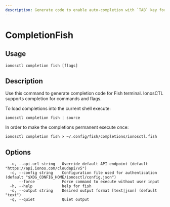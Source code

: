 ```yaml
---
description: Generate code to enable auto-completion with `TAB` key for Fish terminal
---
```


# CompletionFish

## Usage

```text
ionosctl completion fish [flags]
```

## Description

Use this command to generate completion code for Fish terminal. IonosCTL supports completion for commands and flags.

To load completions into the current shell execute:

    ionosctl completion fish | source

In order to make the completions permanent execute once:

    ionosctl completion fish > ~/.config/fish/completions/ionosctl.fish

## Options

```text
  -u, --api-url string   Override default API endpoint (default "https://api.ionos.com/cloudapi/v5")
  -c, --config string    Configuration file used for authentication (default "$XDG_CONFIG_HOME/ionosctl/config.json")
      --force            Force command to execute without user input
  -h, --help             help for fish
  -o, --output string    Desired output format [text|json] (default "text")
  -q, --quiet            Quiet output
```

